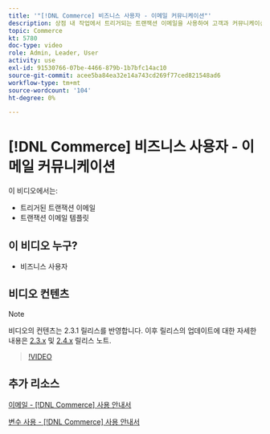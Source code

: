 ```yaml
---
title: '"[!DNL Commerce] 비즈니스 사용자 - 이메일 커뮤니케이션"'
description: 상점 내 작업에서 트리거되는 트랜잭션 이메일을 사용하여 고객과 커뮤니케이션합니다. 스토어의 이메일 템플릿을 사용자 지정하고 구성합니다.
topic: Commerce
kt: 5780
doc-type: video
role: Admin, Leader, User
activity: use
exl-id: 91530766-07be-4466-879b-1b7bfc14ac10
source-git-commit: acee5ba84ea32e14a743cd269f77ced821548ad6
workflow-type: tm+mt
source-wordcount: '104'
ht-degree: 0%

---
```


# [!DNL Commerce] 비즈니스 사용자 - 이메일 커뮤니케이션

이 비디오에서는:

- 트리거된 트랜잭션 이메일
- 트랜잭션 이메일 템플릿

## 이 비디오 누구?

- 비즈니스 사용자

## 비디오 컨텐츠

>[!NOTE]
>
>비디오의 컨텐츠는 2.3.1 릴리스를 반영합니다. 이후 릴리스의 업데이트에 대한 자세한 내용은 [ 2.3.x](https://devdocs.magento.com/guides/v2.3/release-notes/bk-release-notes.html) 및 [2.4.x](https://devdocs.magento.com/guides/v2.4/release-notes/bk-release-notes.html) 릴리스 노트.

>[!VIDEO](https://video.tv.adobe.com/v/36190?quality=12&learn=on)

## 추가 리소스

[이메일 - [!DNL Commerce] 사용 안내서](https://docs.magento.com/user-guide/marketing/email-templates.html)

[변수 사용 - [!DNL Commerce] 사용 안내서](https://docs.magento.com/user-guide/marketing/variables.html)
